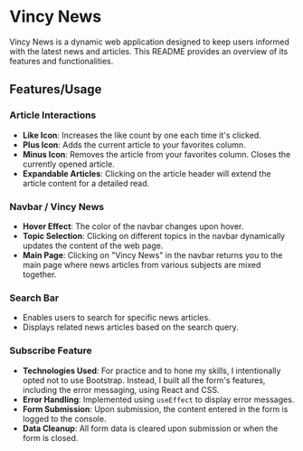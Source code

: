 # Vincy News

Vincy News is a dynamic web application designed to keep users informed with the latest news and articles. This README provides an overview of its features and functionalities.

## Features/Usage

### Article Interactions

- **Like Icon**: Increases the like count by one each time it's clicked.
- **Plus Icon**: Adds the current article to your favorites column.
- **Minus Icon**: Removes the article from your favorites column. Closes the currently opened article.
- **Expandable Articles**: Clicking on the article header will extend the article content for a detailed read.

### Navbar / Vincy News

- **Hover Effect**: The color of the navbar changes upon hover.
- **Topic Selection**: Clicking on different topics in the navbar dynamically updates the content of the web page.
- **Main Page**: Clicking on "Vincy News" in the navbar returns you to the main page where news articles from various subjects are mixed together.

### Search Bar

- Enables users to search for specific news articles.
- Displays related news articles based on the search query.

### Subscribe Feature

- **Technologies Used**: For practice and to hone my skills, I intentionally opted not to use Bootstrap. Instead, I built all the form's features, including the error messaging, using React and CSS.
- **Error Handling**: Implemented using `useEffect` to display error messages.
- **Form Submission**: Upon submission, the content entered in the form is logged to the console.
- **Data Cleanup**: All form data is cleared upon submission or when the form is closed.
